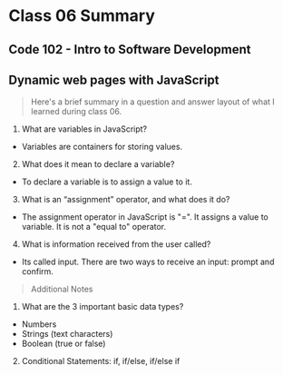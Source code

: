 # Class 06 Summary
## Code 102 - Intro to Software Development
## Dynamic web pages with JavaScript
> Here's a brief summary in a question and answer layout of what I learned during class 06.

1. What are variables in JavaScript?
* Variables are containers for storing values. 
2. What does it mean to declare a variable?
* To declare a variable is to assign a value to it.
3. What is an “assignment” operator, and what does it do?
* The assignment operator in JavaScript is "=". It assigns a value to variable. It is not a "equal to" operator.
4. What is information received from the user called?
* Its called input. There are two ways to receive an input: prompt and confirm.

> Additional Notes
1. What are the 3 important basic data types?
* Numbers
* Strings (text characters)
* Boolean (true or false)

2. Conditional Statements: if, if/else, if/else if
